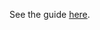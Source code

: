 See the guide [here](https://hazelcast-guides.github.io/guides-site/hazelcast-embedded-springboot/index.html).
